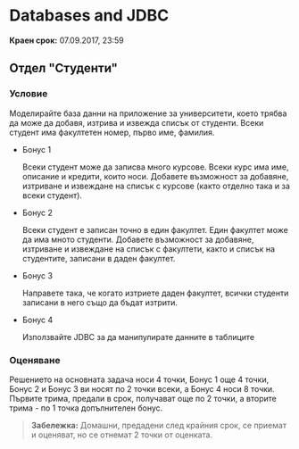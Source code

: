 # Databases and JDBC

**Краен срок:** 07.09.2017, 23:59

## Отдел "Студенти"

### Условие

Моделирайте база данни на приложение за университети, което трябва да може да добавя, изтрива и извежда списък от студенти.
Всеки студент има факултетен номер, първо име, фамилия.

- Бонус 1

  Всеки студент може да записва много курсове. Всеки курс има име, описание и кредити, които носи. Добавете възможност за добавяне, изтриване и извеждане на списък с курсове (както отделно така и за всеки студент).

- Бонус 2

  Всеки студент е записан точно в един факултет. Един факултет може да има мното студенти. Добавете възможност за добавяне, изтриване и извеждане на списък с факултети, както и списък на студентите, записани в даден факултет.

- Бонус 3

  Направете така, че когато изтриете даден факултет, всички студенти записани в него също да бъдат изтрити.

- Бонус 4

  Използвайте JDBC за да манипулирате данните в таблиците

### Оценяване

Решението на основната задача носи 4 точки, Бонус 1 още 4 точки, Бонус 2 и Бонус 3 ви носят по 2 точки всеки, а Бонус 4 носи 8 точки. Първите трима, предали в срок, получават още по 2 точки, а вторите трима - по 1 точка допълнителен бонус.

> **Забележка:** Домашни, предадени след крайния срок, се приемат и оценяват, но се отнемат 2 точки от оценката.
